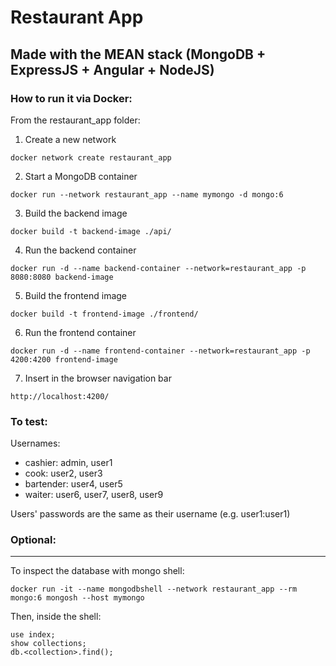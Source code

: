 # Restaurant App

Made with the MEAN stack (MongoDB + ExpressJS + Angular + NodeJS)
---

### How to run it via Docker:

From the restaurant_app folder:

1. Create a new network

```
docker network create restaurant_app
```

2. Start a MongoDB container 

```
docker run --network restaurant_app --name mymongo -d mongo:6
```

3. Build the backend image

```
docker build -t backend-image ./api/
```

4. Run the backend container

```
docker run -d --name backend-container --network=restaurant_app -p 8080:8080 backend-image
```

5. Build the frontend image

```
docker build -t frontend-image ./frontend/
```

6. Run the frontend container

```
docker run -d --name frontend-container --network=restaurant_app -p 4200:4200 frontend-image
```

7. Insert in the browser navigation bar

```
http://localhost:4200/
```

### To test:

Usernames:
- cashier: admin, user1
- cook: user2, user3
- bartender: user4, user5
- waiter: user6, user7, user8, user9

Users' passwords are the same as their username (e.g. user1:user1)

### Optional:
---

To inspect the database with mongo shell:

```
docker run -it --name mongodbshell --network restaurant_app --rm mongo:6 mongosh --host mymongo
```

Then, inside the shell:

```
use index;
show collections;
db.<collection>.find();
```